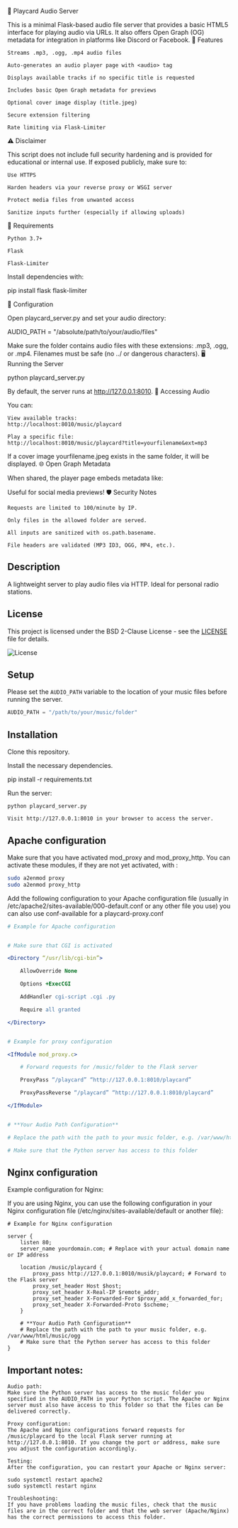🎵 Playcard Audio Server

This is a minimal Flask-based audio file server that provides a basic HTML5 interface for playing audio via URLs. It also offers Open Graph (OG) metadata for integration in platforms like Discord or Facebook.
🚀 Features

    Streams .mp3, .ogg, .mp4 audio files

    Auto-generates an audio player page with <audio> tag

    Displays available tracks if no specific title is requested

    Includes basic Open Graph metadata for previews

    Optional cover image display (title.jpeg)

    Secure extension filtering

    Rate limiting via Flask-Limiter

⚠️ Disclaimer

This script does not include full security hardening and is provided for educational or internal use. If exposed publicly, make sure to:

    Use HTTPS

    Harden headers via your reverse proxy or WSGI server

    Protect media files from unwanted access

    Sanitize inputs further (especially if allowing uploads)

🧠 Requirements

    Python 3.7+

    Flask

    Flask-Limiter

Install dependencies with:

pip install flask flask-limiter

🔧 Configuration

Open playcard_server.py and set your audio directory:

AUDIO_PATH = "/absolute/path/to/your/audio/files"

Make sure the folder contains audio files with these extensions: .mp3, .ogg, or .mp4. Filenames must be safe (no ../ or dangerous characters).
🖥️ Running the Server

python playcard_server.py

By default, the server runs at http://127.0.0.1:8010.
📂 Accessing Audio

You can:

    View available tracks:
    http://localhost:8010/music/playcard

    Play a specific file:
    http://localhost:8010/music/playcard?title=yourfilename&ext=mp3

If a cover image yourfilename.jpeg exists in the same folder, it will be displayed.
🌐 Open Graph Metadata

When shared, the player page embeds metadata like:

<meta property="og:audio" content="...">
<meta property="og:title" content="...">
<meta property="og:image" content="...">

Useful for social media previews!
🛡 Security Notes

    Requests are limited to 100/minute by IP.

    Only files in the allowed folder are served.

    All inputs are sanitized with os.path.basename.

    File headers are validated (MP3 ID3, OGG, MP4, etc.).


## Description
A lightweight server to play audio files via HTTP. Ideal for personal radio stations.

## License
This project is licensed under the BSD 2-Clause License - see the [LICENSE](LICENSE) file for details.

![License](https://img.shields.io/badge/license-BSD%202--Clause-blue.svg)

## Setup
Please set the `AUDIO_PATH` variable to the location of your music files before running the server.


```python
AUDIO_PATH = "/path/to/your/music/folder"
```


## Installation


Clone this repository.

Install the necessary dependencies.

pip install -r requirements.txt

Run the server:

    python playcard_server.py

    Visit http://127.0.0.1:8010 in your browser to access the server.


## Apache configuration

Make sure that you have activated mod_proxy and mod_proxy_http. You can activate these modules, if they are not yet activated, with :
```bash
sudo a2enmod proxy
sudo a2enmod proxy_http
```


Add the following configuration to your Apache configuration file (usually in /etc/apache2/sites-available/000-default.conf or any other file you use) you can also use conf-available for a playcard-proxy.conf

```apache
# Example for Apache configuration


# Make sure that CGI is activated

<Directory “/usr/lib/cgi-bin”>

    AllowOverride None

    Options +ExecCGI

    AddHandler cgi-script .cgi .py

    Require all granted

</Directory>


# Example for proxy configuration

<IfModule mod_proxy.c>

    # Forward requests for /music/folder to the Flask server

    ProxyPass “/playcard” “http://127.0.0.1:8010/playcard”

    ProxyPassReverse “/playcard” “http://127.0.0.1:8010/playcard”

</IfModule>


# **Your Audio Path Configuration** 

# Replace the path with the path to your music folder, e.g. /var/www/html/music/

# Make sure that the Python server has access to this folder

```

## Nginx configuration
Example configuration for Nginx:

If you are using Nginx, you can use the following configuration in your Nginx configuration file (/etc/nginx/sites-available/default or another file):

```nginx
# Example for Nginx configuration

server {
    listen 80;
    server_name yourdomain.com; # Replace with your actual domain name or IP address

    location /music/playcard {
        proxy_pass http://127.0.0.1:8010/musik/playcard; # Forward to the Flask server
        proxy_set_header Host $host;
        proxy_set_header X-Real-IP $remote_addr;
        proxy_set_header X-Forwarded-For $proxy_add_x_forwarded_for;
        proxy_set_header X-Forwarded-Proto $scheme;
    }

    # **Your Audio Path Configuration** 
    # Replace the path with the path to your music folder, e.g. /var/www/html/music/ogg
    # Make sure that the Python server has access to this folder
}
```


## Important notes:

    Audio path:
    Make sure the Python server has access to the music folder you specified in the AUDIO_PATH in your Python script. The Apache or Nginx server must also have access to this folder so that the files can be delivered correctly.

    Proxy configuration:
    The Apache and Nginx configurations forward requests for /music/playcard to the local Flask server running at http://127.0.0.1:8010. If you change the port or address, make sure you adjust the configuration accordingly.

    Testing:
    After the configuration, you can restart your Apache or Nginx server:

    sudo systemctl restart apache2
    sudo systemctl restart nginx

    Troubleshooting:
    If you have problems loading the music files, check that the music files are in the correct folder and that the web server (Apache/Nginx) has the correct permissions to access this folder.

